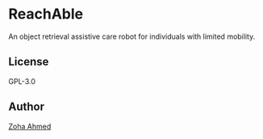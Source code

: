 # ReachAble
An object retrieval assistive care robot for individuals with limited mobility.

## License
GPL-3.0

## Author
[Zoha Ahmed](https://github.com/zoha-a)
